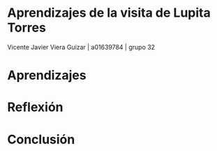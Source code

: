 # Aprendizajes de la visita de Lupita Torres
Vicente Javier Viera Guízar | a01639784 | grupo 32
# Aprendizajes
# Reflexión
# Conclusión
